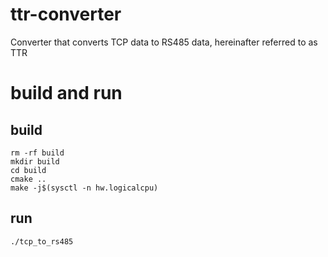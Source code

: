 # ttr-converter
Converter that converts TCP data to RS485 data, hereinafter referred to as TTR

# build and run

## build
```shell
rm -rf build
mkdir build
cd build
cmake ..
make -j$(sysctl -n hw.logicalcpu)
```

## run
```shell
./tcp_to_rs485
```